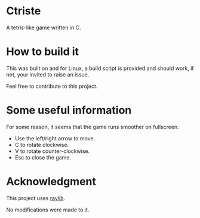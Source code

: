 # Ctriste
A tetris-like game written in C.


# How to build it
This was built on and for Linux, a build script is provided and should work, if not, your invited to raise an issue.

Feel free to contribute to this project.

# Some useful information
For some reason, it seems that the game runs smoother on fullscreen.

- Use the left/right arrow to move.
- C to rotate clockwise.
- V to rotate counter-clockwise.
- Esc to close the game.

# Acknowledgment
This project uses [raylib](https://github.com/raysan5/raylib).

No modifications were made to it.

